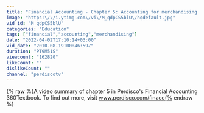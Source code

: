 ```yaml
---
title: "Financial Accounting - Chapter 5: Accounting for merchandising operations"
image: "https:\/\/i.ytimg.com\/vi\/M_qdpCS5blU\/hqdefault.jpg"
vid_id: "M_qdpCS5blU"
categories: "Education"
tags: ["financial","accounting","merchandising"]
date: "2022-04-02T17:10:14+03:00"
vid_date: "2010-08-19T00:46:59Z"
duration: "PT9M51S"
viewcount: "162820"
likeCount: ""
dislikeCount: ""
channel: "perdiscotv"
---
```

{% raw %}A video summary of chapter 5 in Perdisco's Financial Accounting 360Textbook. To find out more, visit www.perdisco.com/finacc{% endraw %}
